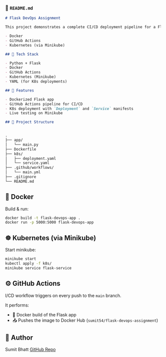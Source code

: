 
### 📄 `README.md`

```markdown
# Flask DevOps Assignment

This project demonstrates a complete CI/CD deployment pipeline for a Flask web application using:

- Docker
- GitHub Actions
- Kubernetes (via Minikube)

## 🔧 Tech Stack

- Python + Flask
- Docker
- GitHub Actions
- Kubernetes (Minikube)
- YAML (for K8s deployments)

## 🚀 Features

- Dockerized Flask app
- GitHub Actions pipeline for CI/CD
- K8s deployment with `Deployment` and `Service` manifests
- Live testing on Minikube

## 📂 Project Structure


.
├── app/
│   └── main.py
├── Dockerfile
├── k8s/
│   ├── deployment.yaml
│   └── service.yaml
├── .github/workflows/
│   └── main.yml
├── .gitignore
└── README.md

````

## 🐳 Docker

Build & run:
```bash
docker build -t flask-devops-app .
docker run -p 5000:5000 flask-devops-app
````

## ☸️ Kubernetes (via Minikube)

Start minikube:

```bash
minikube start
kubectl apply -f k8s/
minikube service flask-service
```

## ⚙️ GitHub Actions

I/CD workflow triggers on every push to the `main` branch.

It performs:

- 🐳 Docker build of the Flask app
- 📤 Pushes the image to Docker Hub (`sumit54/flask-devops-assignment`)


## 📝 Author

Sumit Bhatt
[GitHub Repo](https://github.com/sumit-bhatt9/Flask-devops-assignment)

